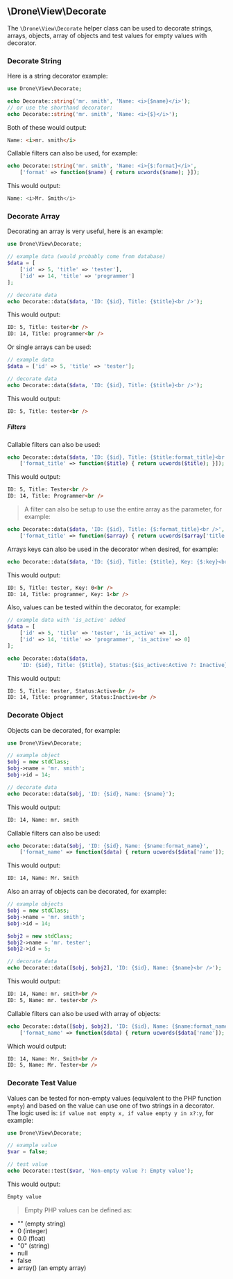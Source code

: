 ## \Drone\View\Decorate

The `\Drone\View\Decorate` helper class can be used to decorate strings, arrays, objects, array of objects and test values for empty values with decorator.

### Decorate String
Here is a string decorator example:
```php
use Drone\View\Decorate;

echo Decorate::string('mr. smith', 'Name: <i>{$name}</i>');
// or use the shorthand decorator:
echo Decorate::string('mr. smith', 'Name: <i>{$}</i>');
```
Both of these would output:
```html
Name: <i>mr. smith</i>
```
Callable filters can also be used, for example:
```php
echo Decorate::string('mr. smith', 'Name: <i>{$:format}</i>',
	['format' => function($name) { return ucwords($name); }]);
```
This would output:
```php
Name: <i>Mr. Smith</i>
```

### Decorate Array
Decorating an array is very useful, here is an example:
```php
use Drone\View\Decorate;

// example data (would probably come from database)
$data = [
	['id' => 5, 'title' => 'tester'],
	['id' => 14, 'title' => 'programmer']
];

// decorate data
echo Decorate::data($data, 'ID: {$id}, Title: {$title}<br />');
```
This would output:
```html
ID: 5, Title: tester<br />
ID: 14, Title: programmer<br />
```
Or single arrays can be used:
```php
// example data
$data = ['id' => 5, 'title' => 'tester'];

// decorate data
echo Decorate::data($data, 'ID: {$id}, Title: {$title}<br />');
```
This would output:
```html
ID: 5, Title: tester<br />
```

##### Filters
Callable filters can also be used:
```php
echo Decorate::data($data, 'ID: {$id}, Title: {$title:format_title}<br />',
	['format_title' => function($title) { return ucwords($title); }]);
```
This would output:
```html
ID: 5, Title: Tester<br />
ID: 14, Title: Programmer<br />
```
> A filter can also be setup to use the entire array as the parameter, for example:
```php
echo Decorate::data($data, 'ID: {$id}, Title: {$:format_title}<br />',
	['format_title' => function($array) { return ucwords($array['title']); }]);
```

Arrays keys can also be used in the decorator when desired, for example:
```php
echo Decorate::data($data, 'ID: {$id}, Title: {$title}, Key: {$:key}<br />');
```
This would output:
```html
ID: 5, Title: tester, Key: 0<br />
ID: 14, Title: programmer, Key: 1<br />
```
Also, values can be tested within the decorator, for example:
```php
// example data with 'is_active' added
$data = [
	['id' => 5, 'title' => 'tester', 'is_active' => 1],
	['id' => 14, 'title' => 'programmer', 'is_active' => 0]
];

echo Decorate::data($data,
	'ID: {$id}, Title: {$title}, Status:{$is_active:Active ?: Inactive}<br />');
```
This would output:
```html
ID: 5, Title: tester, Status:Active<br />
ID: 14, Title: programmer, Status:Inactive<br />
```

### Decorate Object
Objects can be decorated, for example:
```php
use Drone\View\Decorate;

// example object
$obj = new stdClass;
$obj->name = 'mr. smith';
$obj->id = 14;

// decorate data
echo Decorate::data($obj, 'ID: {$id}, Name: {$name}');
```
This would output:
```html
ID: 14, Name: mr. smith
```
Callable filters can also be used:
```php
echo Decorate::data($obj, 'ID: {$id}, Name: {$name:format_name}',
	['format_name' => function($data) { return ucwords($data['name']); }]);
```
This would output:
```html
ID: 14, Name: Mr. Smith
```

Also an array of objects can be decorated, for example:
```php
// example objects
$obj = new stdClass;
$obj->name = 'mr. smith';
$obj->id = 14;

$obj2 = new stdClass;
$obj2->name = 'mr. tester';
$obj2->id = 5;

// decorate data
echo Decorate::data([$obj, $obj2], 'ID: {$id}, Name: {$name}<br />');
```
This would output:
```html
ID: 14, Name: mr. smith<br />
ID: 5, Name: mr. tester<br />
```
Callable filters can also be used with array of objects:
```php
echo Decorate::data([$obj, $obj2], 'ID: {$id}, Name: {$name:format_name}<br />',
	['format_name' => function($data) { return ucwords($data['name']); }]);
```
Which would output:
```html
ID: 14, Name: Mr. Smith<br />
ID: 5, Name: Mr. Tester<br />
```

### Decorate Test Value
Values can be tested for non-empty values (equivalent to the PHP function `empty`) and based on the value can use one of two strings in a decorator. The logic used is: `if value not empty x, if value empty y in x?:y`, for example:
```php
use Drone\View\Decorate;

// example value
$var = false;

// test value
echo Decorate::test($var, 'Non-empty value ?: Empty value');
```
This would output:
```html
Empty value
```
> Empty PHP values can be defined as:
- "" (empty string)
- 0 (integer)
- 0.0 (float)
- "0" (string)
- null
- false
- array() (an empty array)